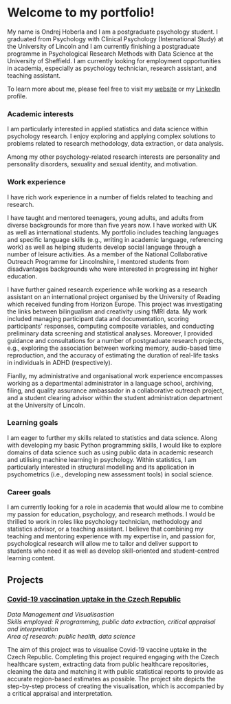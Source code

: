 # Welcome to my portfolio! 

My name is Ondrej Hoberla and I am a postgraduate psychology student. I graduated from Psychology with Clinical Psychology (International Study) at the University of Lincoln and I am currently finishing a postgraduate programme in Psychological Research Methods with Data Science at the University of Sheffield. I am currently looking for employment opportunities in academia, especially as psychology technician, research assistant, and teaching assistant.

To learn more about me, please feel free to visit my [website](http://hoberla.eu) or my [LinkedIn](https://www.linkedin.com/in/ondrej-hoberla/) profile.

### Academic interests

I am particularly interested in applied statistics and data science within psychology research. I enjoy exploring and applying complex solutions to problems related to research methodology, data extraction, or data analysis.

Among my other psychology-related research interests are personality and personality disorders, sexuality and sexual identity, and motivation.

### Work experience

I have rich work experience in a number of fields related to teaching and research.

I have taught and mentored teenagers, young adults, and adults from diverse backgrounds for more than five years now. I have worked with UK as well as international students. My portfolio includes teaching languages and specific language skills (e.g., writing in academic language, referencing work) as well as helping students develop social language through a number of leisure activities. As a member of the National Collaborative Outreach Programme for Lincolnshire, I mentored students from disadvantages backgrounds who were interested in progressing int higher education.

I have further gained research experience while working as a research assistant on an international project organised by the University of Reading which received funding from Horizon Europe. This project was investigating the links between bilingualism and creativity using fMRI data. My work included managing participant data and documentation, scoring participants' responses, computing composite variables, and conducting preliminary data screening and statistical analyses. Moreover, I provided guidance and consultations for a number of postgraduate research projects, e.g., exploring the association between working memory, audio-based time reproduction, and the accuracy of estimating the duration of real-life tasks in individuals in ADHD (respectively).

Fianlly, my administrative and organisational work experience encompasses working as a departmental administrator in a language school, archiving, filing, and quality assurance ambassador in a collaborative outreach project, and a student clearing advisor within the student administration department at the University of Lincoln.

### Learning goals

I am eager to further my skills related to statistics and data science. Along with developing my basic Python programming skills, I would like to explore domains of data science such as using public data in academic research and utilising machine learning in psychology. Within statistics, I am particularly interested in structural modelling and its application in psychometrics (i.e., developing new assessment tools) in social science.

### Career goals

I am currently looking for a role in academia that would allow me to combine my passion for education, psychology, and research methods. I would be thrilled to work in roles like psychology technician, methodology and statistics advisor, or a teaching assistant. I believe that combining my teaching and mentoring experience with my expertise in, and passion for, psychological research will allow me to tailor and deliver support to students who need it as well as develop skill-oriented and student-centred learning content.

## Projects

### [Covid-19 vaccination uptake in the Czech Republic](https://hoberla.github.io/portfolio/dataviz/)

*Data Management and Visualisastion\
Skills employed: R programming, public data extraction, critical appraisal and interpretation\
Area of research: public health, data science*

The aim of this project was to visualise Covid-19 vaccine uptake in the Czech Republic. Completing this project required engaging with the Czech healthcare system, extracting data from public healthcare repositories, cleaning the data and matching it with public statistical reports to provide as accurate region-based estimates as possible. The project site depicts the step-by-step process of creating the visualisation, which is accompanied by a critical appraisal and interpretation.
